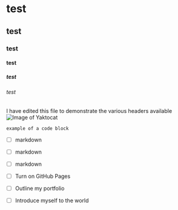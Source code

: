 # test 
## test
### test
#### test
##### test
###### test
I have edited this file to demonstrate the various headers available
![Image of Yaktocat](https://octodex.github.com/images/yaktocat.png)
```
example of a code block
```
- [ ] markdown
- [ ] markdown
- [ ] markdown

- [ ] Turn on GitHub Pages
- [ ] Outline my portfolio
- [ ] Introduce myself to the world
